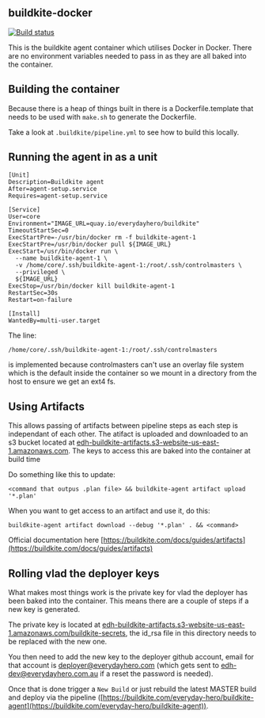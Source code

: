 ## buildkite-docker

[![Build status](https://badge.buildkite.com/54481cb75a0ad687169b2bd3cc2ef0ad6c88c78f3518c2d90d.svg)](https://buildkite.com/everyday-hero/buildkite-agent)

This is the buildkite agent container which utilises Docker in Docker. There are no environment variables needed to pass in as they are all 
baked into the container.

## Building the container
Because there is a heap of things built in there is a Dockerfile.template that needs to be used with `make.sh` to generate the Dockerfile.

Take a look at `.buildkite/pipeline.yml` to see how to build this locally.

## Running the agent in as a unit

```
[Unit]
Description=Buildkite agent
After=agent-setup.service
Requires=agent-setup.service

[Service]
User=core
Environment="IMAGE_URL=quay.io/everydayhero/buildkite"
TimeoutStartSec=0
ExecStartPre=-/usr/bin/docker rm -f buildkite-agent-1
ExecStartPre=/usr/bin/docker pull ${IMAGE_URL}
ExecStart=/usr/bin/docker run \
  --name buildkite-agent-1 \
  -v /home/core/.ssh/buildkite-agent-1:/root/.ssh/controlmasters \
  --privileged \
  ${IMAGE_URL}
ExecStop=/usr/bin/docker kill buildkite-agent-1
RestartSec=30s
Restart=on-failure

[Install]
WantedBy=multi-user.target
```

The line:

`/home/core/.ssh/buildkite-agent-1:/root/.ssh/controlmasters`

is implemented because controlmasters can't use an overlay file system which is the default inside the container so we mount in a directory from the host to ensure we get an ext4 fs.

## Using Artifacts
This allows passing of artifacts between pipeline steps as each step is independant of each other. The atifact is uploaded and downloaded to an s3 bucket located at [edh-buildkite-artifacts.s3-website-us-east-1.amazonaws.com](edh-buildkite-artifacts.s3-website-us-east-1.amazonaws.com). The keys to access this are baked into the container at build time

Do something like this to update:

`<command that outpus .plan file> && buildkite-agent artifact upload '*.plan'`

When you want to get access to an artifact and use it, do this:

`buildkite-agent artifact download --debug '*.plan' . && <command>`


Official documentation here [https://buildkite.com/docs/guides/artifacts](https://buildkite.com/docs/guides/artifacts)

## Rolling vlad the deployer keys

What makes most things work is the private key for vlad the deployer has been baked into the container. This means there are a couple of steps if a new key is generated.

The private key is located at [edh-buildkite-artifacts.s3-website-us-east-1.amazonaws.com/buildkite-secrets](edh-buildkite-artifacts.s3-website-us-east-1.amazonaws.com/buildkite-secrets), the id_rsa file in this directory needs to be replaced with the new one.

You then need to add the new key to the deployer github account, email for that account is deployer@everydayhero.com (which gets sent to edh-dev@everydayhero.com.au if a reset the password is needed).

Once that is done trigger a `New Build` or just rebuild the latest MASTER build and deploy via the pipeline ([https://buildkite.com/everyday-hero/buildkite-agent](https://buildkite.com/everyday-hero/buildkite-agent)).

